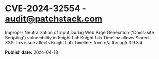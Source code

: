 # CVE-2024-32554 - audit@patchstack.com

Improper Neutralization of Input During Web Page Generation ('Cross-site Scripting') vulnerability in Knight Lab Knight Lab Timeline allows Stored XSS.This issue affects Knight Lab Timeline: from n/a through 3.9.3.4.



**Publish date:** 2024-04-18
